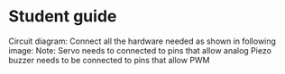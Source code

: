 <h1>Student guide</h1>
Circuit diagram:
Connect all the hardware needed as shown in following image:
Note:
Servo needs to connected to pins that allow analog
Piezo buzzer needs to be connected to pins that allow PWM
<img src=""
